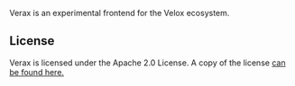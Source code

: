 Verax is an experimental frontend for the Velox ecosystem.

## License

Verax is licensed under the Apache 2.0 License. A copy of the license
[can be found here.](LICENSE)
